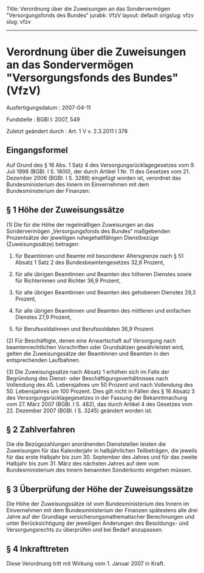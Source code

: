 Title: Verordnung über die Zuweisungen an das Sondervermögen "Versorgungsfonds des
  Bundes"
jurabk: VfzV
layout: default
origslug: vfzv
slug: vfzv

---

# Verordnung über die Zuweisungen an das Sondervermögen "Versorgungsfonds des Bundes" (VfzV)

Ausfertigungsdatum
:   2007-04-11

Fundstelle
:   BGBl I: 2007, 549

Zuletzt geändert durch
:   Art. 1 V v. 2.3.2011 I 378



## Eingangsformel

Auf Grund des § 16 Abs. 1 Satz 4 des Versorgungsrücklagegesetzes vom
9\. Juli 1998 (BGBl. I S. 1800), der durch Artikel 1 Nr. 11 des
Gesetzes vom 21. Dezember 2006 (BGBl. I S. 3288) eingefügt worden ist,
verordnet das Bundesministerium des Innern im Einvernehmen mit dem
Bundesministerium der Finanzen:


## § 1 Höhe der Zuweisungssätze

(1) Die für die Höhe der regelmäßigen Zuweisungen an das
Sondervermögen „Versorgungsfonds des Bundes“ maßgebenden Prozentsätze
der jeweiligen ruhegehaltfähigen Dienstbezüge (Zuweisungssätze)
betragen:

1.  für Beamtinnen und Beamte mit besonderer Altersgrenze nach § 51 Absatz
    1 Satz 2 des Bundesbeamtengesetzes 32,6 Prozent,


2.  für alle übrigen Beamtinnen und Beamten des höheren Dienstes sowie für
    Richterinnen und Richter 36,9 Prozent,


3.  für alle übrigen Beamtinnen und Beamten des gehobenen Dienstes 29,3
    Prozent,


4.  für alle übrigen Beamtinnen und Beamten des mittleren und einfachen
    Dienstes 27,9 Prozent,


5.  für Berufssoldatinnen und Berufssoldaten 36,9 Prozent.




(2) Für Beschäftigte, denen eine Anwartschaft auf Versorgung nach
beamtenrechtlichen Vorschriften oder Grundsätzen gewährleistet wird,
gelten die Zuweisungssätze der Beamtinnen und Beamten in den
entsprechenden Laufbahnen.

(3) Die Zuweisungssätze nach Absatz 1 erhöhen sich im Falle der
Begründung des Dienst- oder Beschäftigungsverhältnisses nach
Vollendung des 45. Lebensjahres um 50 Prozent und nach Vollendung des
50\. Lebensjahres um 100 Prozent. Dies gilt nicht in Fällen des § 16
Absatz 3 des Versorgungsrücklagegesetzes in der Fassung der
Bekanntmachung vom 27. März 2007 (BGBl. I S. 482), das durch Artikel 4
des Gesetzes vom 22. Dezember 2007 (BGBl. I S. 3245) geändert worden
ist.


## § 2 Zahlverfahren

Die die Bezügezahlungen anordnenden Dienststellen leisten die
Zuweisungen für das Kalenderjahr in halbjährlichen Teilbeträgen, die
jeweils für das erste Halbjahr bis zum 30. September des Jahres und
für das zweite Halbjahr bis zum 31. März des nächsten Jahres auf dem
vom Bundesministerium des Innern benannten Sonderkonto eingehen
müssen.


## § 3 Überprüfung der Höhe der Zuweisungssätze

Die Höhe der Zuweisungssätze ist vom Bundesministerium des Innern im
Einvernehmen mit dem Bundesministerium der Finanzen spätestens alle
drei Jahre auf der Grundlage versicherungsmathematischer Berechnungen
und unter Berücksichtigung der jeweiligen Änderungen des Besoldungs-
und Versorgungsrechts zu überprüfen und bei Bedarf anzupassen.


## § 4 Inkrafttreten

Diese Verordnung tritt mit Wirkung vom 1. Januar 2007 in Kraft.

